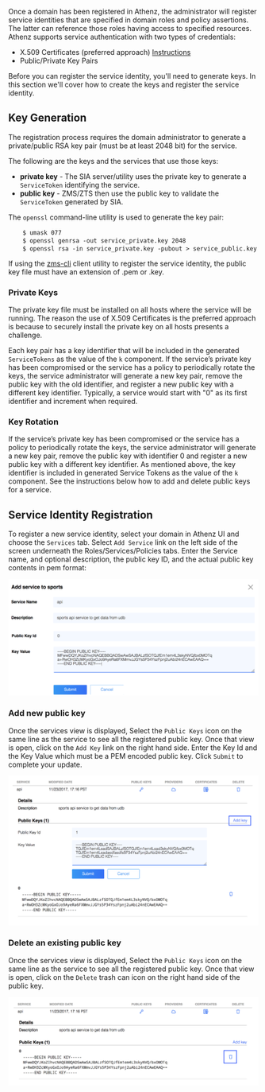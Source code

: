 Once a domain has been registered in Athenz, the administrator will
register service identities that are specified in domain roles and
policy assertions. The latter can reference those roles having access to
specified resources. Athenz supports service authentication with
two types of credentials:

- X.509 Certificates (preferred approach) [Instructions](service_x509_credentials.md)
- Public/Private Key Pairs

Before you can register the service identity, you'll need to generate
keys. In this section we'll cover how to create the keys and register the service
identity.

## Key Generation

The registration process requires the domain administrator to generate a
private/public RSA key pair (must be at least 2048 bit) for the service.

The following are the keys and the services that use those keys:

-   **private key** - The SIA server/utility uses the private key to generate a
    `ServiceToken` identifying the service.
-   **public key** - ZMS/ZTS then use the public key to validate the
    `ServiceToken` generated by SIA.

The `openssl` command-line utility is used to generate the key pair:

```
    $ umask 077
    $ openssl genrsa -out service_private.key 2048
    $ openssl rsa -in service_private.key -pubout > service_public.key
```

If using the [zms-cli](zms_client.md) client utility to register the service identity,
the public key file must have an extension of .pem or .key.

### Private Keys

The private key file must be installed on all hosts where the service
will be running. The reason the use of X.509 Certificates is the
preferred approach is because to securely install the private key
on all hosts presents a challenge. 

Each key pair has a key identifier that will be included in the
generated `ServiceTokens` as the value of the `k` component. If the
service’s private key has been compromised or the service has a policy
to periodically rotate the keys, the service administrator will generate
a new key pair, remove the public key with the old identifier, and
register a new public key with a different key identifier. Typically, a
service would start with "0" as its first identifier and increment when
required.

### Key Rotation

If the service’s private key has been compromised or the service has a
policy to periodically rotate the keys, the service administrator will
generate a new key pair, remove the public key with identifier 0 and
register a new public key with a different key identifier. As mentioned above,
the key identifier is included in generated Service Tokens as the value
of the `k` component. See the instructions below how to add and delete
public keys for a service.

## Service Identity Registration

To register a new service identity, select your domain in Athenz UI
and choose the `Services` tab. Select `Add Service` link on the left
side of the screen underneath the Roles/Services/Policies tabs. Enter
the Service name, and optional description, the public key ID, and
the actual public key contents in pem format:

![Add Service](images/service_add.png)

### Add new public key

Once the services view is displayed, Select the `Public Keys` icon on
the same line as the service to see all the registered public key.
Once that view is open, click on the `Add Key` link on the right hand
side. Enter the Key Id and the Key Value which must be a PEM encoded
public key. Click `Submit` to complete your update.

![Add Service Public Key](images/service_add_public_key.png)

### Delete an existing public key

Once the services view is displayed, Select the `Public Keys` icon on
the same line as the service to see all the registered public key.
Once that view is open, click on the `Delete` trash can icon on the
right hand side of the public key.

![Delete Service Public Key](images/service_delete_public_key.png)
